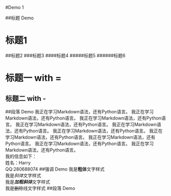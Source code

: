 #Demo 1

##标题 Demo
# 标题1
##标题2
###标题3
####标题4
#####标题5
######标题6

标题一 with =
===

标题二 with -
---


##段落 Demo
	我正在学习Markdown语法，还有Python语言。   我正在学习Markdown语法，还有Python语言。   我正在学习Markdown语法，还有Python语言。   我正在学习Markdown语法，还有Python语言。   我正在学习Markdown语法，还有Python语言。   我正在学习Markdown语法，还有Python语言。   我正在学习Markdown语法，还有Python语言。   我正在学习Markdown语法，还有Python语言。   我正在学习Markdown语法，还有Python语言。   我正在学习Markdown语法，还有Python语言。    
	我的信息如下：    
	姓名：Harry  
	QQ:280688074
##强调 Demo
我是**粗体**文字样式  
我是*斜体*文字样式  
我是***加粗斜体***文字样式  
我是~~删除~~线文字样式
##段落 Demo